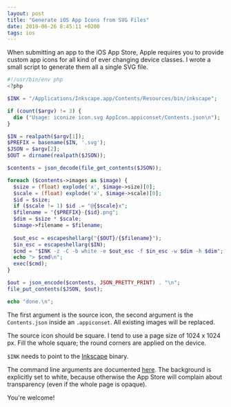 ```yaml
---
layout: post
title: "Generate iOS App Icons from SVG Files"
date: 2019-06-26 8:45:11 +0200
tags: ios
---
```


When submitting an app to the iOS App Store, Apple requires you to provide custom app icons for all kind of ever changing device classes. I wrote a small script to generate them all a single SVG file.

```php
#!/usr/bin/env php
<?php

$INK = "/Applications/Inkscape.app/Contents/Resources/bin/inkscape";

if (count($argv) != 3) {
  die ("Usage: iconize icon.svg AppIcon.appiconset/Contents.json\n");
}

$IN = realpath($argv[1]);
$PREFIX = basename($IN, '.svg');
$JSON = $argv[2];
$OUT = dirname(realpath($JSON));

$contents = json_decode(file_get_contents($JSON));

foreach ($contents->images as $image) {
  $size = (float) explode('x', $image->size)[0];
  $scale = (float) explode('x', $image->scale)[0];
  $id = $size;
  if ($scale != 1) $id .= "@{$scale}x";
  $filename = "{$PREFIX}-{$id}.png";
  $dim = $size * $scale;
  $image->filename = $filename;
  
  $out_esc = escapeshellarg("{$OUT}/{$filename}");
  $in_esc = escapeshellarg($IN);
  $cmd = "$INK -z -C -b white -e $out_esc -f $in_esc -w $dim -h $dim";
  echo "> $cmd\n";
  exec($cmd);
}

$out = json_encode($contents, JSON_PRETTY_PRINT) . "\n";
file_put_contents($JSON, $out);

echo "done.\n";
```

The first argument is the source icon, the second argument is the `Contents.json` inside an `.appiconset`. All existing images will be replaced.

The source icon should be square. I tend to use a page size of 1024 x 1024 px. Fill the whole square; the round corners are applied on the device.

`$INK` needs to point to the [Inkscape](https://inkscape.org/) binary.

The command line arguments are documented [here](http://tavmjong.free.fr/INKSCAPE/MANUAL/html/CommandLine-Export.html). The background is explicitly set to white, because otherwise the App Store will complain about transparency (even if the whole page is opaque).

You're welcome!
